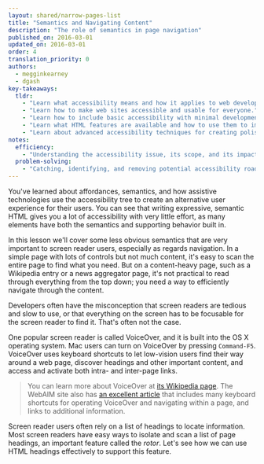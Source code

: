 ```yaml
---
layout: shared/narrow-pages-list
title: "Semantics and Navigating Content"
description: "The role of semantics in page navigation"
published_on: 2016-03-01
updated_on: 2016-03-01
order: 4
translation_priority: 0
authors:
  - megginkearney
  - dgash
key-takeaways:
  tldr: 
    - "Learn what accessibility means and how it applies to web development."
    - "Learn how to make web sites accessible and usable for everyone."
    - "Learn how to include basic accessibility with minimal development impace."
    - "Learn what HTML features are available and how to use them to improve accessibility."
    - "Learn about advanced accessibility techniques for creating polished accessibility experiences."
notes:
  efficiency:
    - "Understanding the accessibility issue, its scope, and its impact can make you a better web developer."
  problem-solving:
    - "Catching, identifying, and removing potential accessibility roadblocks before they happen can improve your development process and reduce maintenance requirements."
---
```


You've learned about affordances, semantics, and how assistive technologies use the accessibility tree to create an alternative user experience for their users. You can see that writing expressive, semantic HTML gives you a lot of accessibility with very little effort, as many elements have both the semantics and supporting behavior built in.

In this lesson we'll cover some less obvious semantics that are very important to screen reader users, especially as regards navigation. In a simple page with lots of controls but not much content, it's easy to scan the entire page to find what you need. But on a content-heavy page, such as a Wikipedia entry or a news aggregator page, it's not practical to read through everything from the top down; you need a way to efficiently navigate through the content.

Developers often have the misconception that screen readers are tedious and slow to use, or that everything on the screen has to be focusable for the screen reader to find it. That's often not the case.

One popular screen reader is called VoiceOver, and it is built into the OS X operating system. Mac users can turn on VoiceOver by pressing `Command-F5`. VoiceOver uses keyboard shortcuts to let low-vision users find their way around a web page, discover headings and other important content, and access and activate both intra- and inter-page links.

>You can learn more about VoiceOver at [its Wikipedia page](https://en.wikipedia.org/wiki/VoiceOver). The WebAIM site also has [an excellent article](http://webaim.org/articles/voiceover/) that includes many keyboard shortcuts for operating VoiceOver and navigating within a page, and links to additional information.

Screen reader users often rely on a list of headings to locate information. Most screen readers have easy ways to isolate and scan a list of page headings, an important feature called the *rotor*. Let's see how we can use HTML headings effectively to support this feature.
